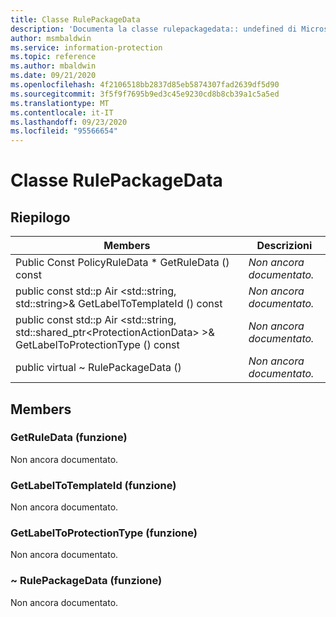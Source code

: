 ```yaml
---
title: Classe RulePackageData
description: 'Documenta la classe rulepackagedata:: undefined di Microsoft Information Protection (MIP) SDK.'
author: msmbaldwin
ms.service: information-protection
ms.topic: reference
ms.author: mbaldwin
ms.date: 09/21/2020
ms.openlocfilehash: 4f2106518bb2837d85eb5874307fad2639df5d90
ms.sourcegitcommit: 3f5f9f7695b9ed3c45e9230cd8b8cb39a1c5a5ed
ms.translationtype: MT
ms.contentlocale: it-IT
ms.lasthandoff: 09/23/2020
ms.locfileid: "95566654"
---
```

# <a name="class-rulepackagedata"></a>Classe RulePackageData 
  
## <a name="summary"></a>Riepilogo
 Members                        | Descrizioni                                
--------------------------------|---------------------------------------------
Public Const PolicyRuleData * GetRuleData () const  | _Non ancora documentato._
public const std::p Air \<std::string, std::string\>& GetLabelToTemplateId () const  | _Non ancora documentato._
public const std::p Air \<std::string, std::shared_ptr\<ProtectionActionData\> \>& GetLabelToProtectionType () const  | _Non ancora documentato._
public virtual ~ RulePackageData ()  | _Non ancora documentato._
  
## <a name="members"></a>Members
  
### <a name="getruledata-function"></a>GetRuleData (funzione)
Non ancora documentato.

  
### <a name="getlabeltotemplateid-function"></a>GetLabelToTemplateId (funzione)
Non ancora documentato.

  
### <a name="getlabeltoprotectiontype-function"></a>GetLabelToProtectionType (funzione)
Non ancora documentato.

  
### <a name="rulepackagedata-function"></a>~ RulePackageData (funzione)
Non ancora documentato.
